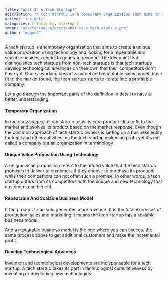 ```yaml
---
title: "What Is A Tech Startup?"
description: "A tech startup is a temporary organization that aims to create a unique value proposition using technology and looking for a repeatable and scalable business model to generate revenue."
active: "insights"
categories: [ insights, startup ]
image: "assets/images/posts/what-is-a-tech-startup.png"
author: "mehmet"
---
```

A tech startup is a temporary organization that aims to create a unique value proposition using technology and looking for a repeatable and scalable business model to generate revenue. The key point that distinguishes tech startups from non-tech startups is that tech startups develop technological advances on their own that their competitors don't have yet. Once a working business model and repeatable sales model those fit to the market found, the tech startup starts to iterate into a profitable company.

Let's go through the important parts of the definition in detail to have a better understanding;

#### Temporary Organization

In the early stages, a tech startup tests its core product idea to fit to the market and evolves its product based on the market response. Even though the common approach of tech startup owners is setting up a business entity for legal and other activities; as the tech startup makes no profit yet it's not called a company but an organization in terminology.

#### Unique Value Proposition Using Technology

A unique value proposition refers to the added value that the tech startup promises to deliver to customers if they choose to purchase its products while their competitors can not offer such a promise. In other words, a tech startup differs from its competitors with the unique and new technology that customers can benefit.

#### Repeatable And Scalable Business Model

If the product to be sold generates more revenue than the total expenses of production, sales and marketing it means the tech startup has a scalable business model.

And a repeatable business model is the one where you can execute the same process above to get additional customers and make the incremental profit.

#### Develop Technological Advances

Invention and technological developments are indispensable for a tech startup. A tech startup takes its part in technological cumulativeness by inventing or developing new technologies.
